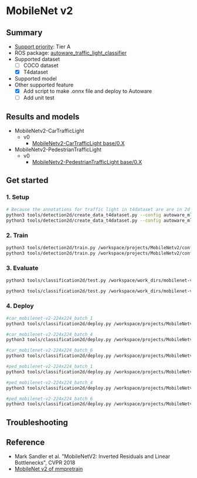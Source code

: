 # MobileNet v2
## Summary

- [Support priority](https://github.com/tier4/AWML/blob/main/docs/design/autoware_ml_design.md#support-priority): Tier A
- ROS package: [autoware_traffic_light_classifier](https://github.com/autowarefoundation/autoware.universe/tree/main/perception/autoware_traffic_light_classifier)
- Supported dataset
  - [ ] COCO dataset
  - [x] T4dataset
- Supported model
- Other supported feature
  - [x] Add script to make .onnx file and deploy to Autoware
  - [ ] Add unit test

## Results and models

- MobileNetv2-CarTrafficLight
  - v0
    - [MobileNetv2-CarTrafficLight base/0.X](./docs/MobileNetv2-CarTrafficLight/v0/base.md)
- MobileNetv2-PedestrianTrafficLight
  - v0
    - [MobileNetv2-PedestrianTrafficLight base/0.X](./docs/MobileNetv2-PedestrianTrafficLight/v0/base.md)

## Get started
### 1. Setup

```bash
# Because the annotations for traffic light in t4dataset are are in 2d object detection format, we use the same script as detection2d.
python3 tools/detection2d/create_data_t4dataset.py --config autoware_ml/configs/classification2d/dataset/t4dataset/tlr_classifier_car.py --root_path ./data/tlr/ --data_name tlr -o ./data/info/tlr_classifier_car
python3 tools/detection2d/create_data_t4dataset.py --config autoware_ml/configs/classification2d/dataset/t4dataset/tlr_classifier_pedestrian.py --root_path ./data/tlr/ --data_name tlr -o ./data/info/tlr_classifier_pedestrian
```

### 2. Train

```bash
python3 tools/detection2d/train.py /workspace/projects/MobileNetv2/configs/t4dataset/MobileNetv2-CarTrafficLight/mobilenet-v2_tlr_car_t4dataset.py
python3 tools/detection2d/train.py /workspace/projects/MobileNetv2/configs/t4dataset/MobileNetv2-PedestrianTrafficLight/mobilenet-v2_tlr_ped_t4dataset.py
```

### 3. Evaluate

```bash
python3 tools/classification2d/test.py /workspace/work_dirs/mobilenet-v2_tlr_car_t4dataset/mobilenet-v2_tlr_car_t4dataset.py /workspace/work_dirs/mobilenet-v2_tlr_car_t4dataset/best_multi-label_f1-score_top1_epoch_12.pth

python3 tools/classification2d/test.py /workspace/work_dirs/mobilenet-v2_tlr_ped_t4dataset/mobilenet-v2_tlr_ped_t4dataset.py /workspace/work_dirs/mobilenet-v2_tlr_ped_t4dataset/best_multi-label_f1-score_top1_epoch_54.pth
```

### 4. Deploy

```bash
#car_mobilenet-v2-224x224_batch_1
python3 tools/classification2d/deploy.py /workspace/projects/MobileNetv2/configs/deploy/MobileNetv2-CarTrafficLight/car_mobilenet-v2-224x224_batch_1.py /workspace/projects/MobileNetv2/configs/t4dataset/MobileNetv2-CarTrafficLight/mobilenet-v2_tlr_car_t4dataset.py /workspace/work_dirs/mobilenet-v2_tlr_car_t4dataset/best_multi-label_f1-score_top1_epoch_12.pth /workspace/data/tlr/tlr_v0_1/8bb655ad-e12e-40a1-a7d7-43f279a1bd51/0/data/CAM_TRAFFIC_LIGHT_NEAR/0.jpg 1 --device cuda --work-dir /workspace/work_dirs/mobilenet-v2_tlr_car_t4dataset/

#car_mobilenet-v2-224x224_batch_4
python3 tools/classification2d/deploy.py /workspace/projects/MobileNetv2/configs/deploy/MobileNetv2-CarTrafficLight/car_mobilenet-v2-224x224_batch_4.py /workspace/projects/MobileNetv2/configs/t4dataset/MobileNetv2-CarTrafficLight/mobilenet-v2_tlr_car_t4dataset.py /workspace/work_dirs/mobilenet-v2_tlr_car_t4dataset/best_multi-label_f1-score_top1_epoch_12.pth /workspace/data/tlr/tlr_v0_1/8bb655ad-e12e-40a1-a7d7-43f279a1bd51/0/data/CAM_TRAFFIC_LIGHT_NEAR/0.jpg 4 --device cuda --work-dir /workspace/work_dirs/mobilenet-v2_tlr_car_t4dataset/

#car_mobilenet-v2-224x224_batch_6
python3 tools/classification2d/deploy.py /workspace/projects/MobileNetv2/configs/deploy/MobileNetv2-CarTrafficLight/car_mobilenet-v2-224x224_batch_6.py /workspace/projects/MobileNetv2/configs/t4dataset/MobileNetv2-CarTrafficLight/mobilenet-v2_tlr_car_t4dataset.py /workspace/work_dirs/mobilenet-v2_tlr_car_t4dataset/best_multi-label_f1-score_top1_epoch_12.pth /workspace/data/tlr/tlr_v0_1/8bb655ad-e12e-40a1-a7d7-43f279a1bd51/0/data/CAM_TRAFFIC_LIGHT_NEAR/0.jpg 6 --device cuda --work-dir /workspace/work_dirs/mobilenet-v2_tlr_car_t4dataset/

#ped_mobilenet-v2-224x224_batch_1
python3 tools/classification2d/deploy.py /workspace/projects/MobileNetv2/configs/deploy/MobileNetv2-PedestrianTrafficLight/ped_mobilenet-v2-224x224_batch_1.py /workspace/projects/MobileNetv2/configs/t4dataset/MobileNetv2-PedestrianTrafficLight/mobilenet-v2_tlr_ped_t4dataset.py /workspace/work_dirs/mobilenet-v2_tlr_ped_t4dataset/best_multi-label_f1-score_top1_epoch_54.pth /workspace/data/tlr/tlr_v0_1/8bb655ad-e12e-40a1-a7d7-43f279a1bd51/0/data/CAM_TRAFFIC_LIGHT_NEAR/0.jpg 1 --device cuda --work-dir /workspace/work_dirs/mobilenet-v2_tlr_ped_t4dataset

#ped_mobilenet-v2-224x224_batch_4
python3 tools/classification2d/deploy.py /workspace/projects/MobileNetv2/configs/deploy/MobileNetv2-PedestrianTrafficLight/ped_mobilenet-v2-224x224_batch_4.py /workspace/projects/MobileNetv2/configs/t4dataset/MobileNetv2-PedestrianTrafficLight/mobilenet-v2_tlr_ped_t4dataset.py /workspace/work_dirs/mobilenet-v2_tlr_ped_t4dataset/best_multi-label_f1-score_top1_epoch_54.pth /workspace/data/tlr/tlr_v0_1/8bb655ad-e12e-40a1-a7d7-43f279a1bd51/0/data/CAM_TRAFFIC_LIGHT_NEAR/0.jpg 4 --device cuda --work-dir /workspace/work_dirs/mobilenet-v2_tlr_ped_t4dataset

#ped_mobilenet-v2-224x224_batch_6
python3 tools/classification2d/deploy.py /workspace/projects/MobileNetv2/configs/deploy/MobileNetv2-PedestrianTrafficLight/ped_mobilenet-v2-224x224_batch_6.py /workspace/projects/MobileNetv2/configs/t4dataset/MobileNetv2-PedestrianTrafficLight/mobilenet-v2_tlr_ped_t4dataset.py /workspace/work_dirs/mobilenet-v2_tlr_ped_t4dataset/best_multi-label_f1-score_top1_epoch_54.pth /workspace/data/tlr/tlr_v0_1/8bb655ad-e12e-40a1-a7d7-43f279a1bd51/0/data/CAM_TRAFFIC_LIGHT_NEAR/0.jpg 6 --device cuda --work-dir /workspace/work_dirs/mobilenet-v2_tlr_ped_t4dataset
```

## Troubleshooting

## Reference

- Mark Sandler et al. "MobileNetV2: Inverted Residuals and Linear Bottlenecks", CVPR 2018
- [MobileNet v2 of mmpretrain](https://github.com/open-mmlab/mmpretrain/tree/main/configs/mobilenet_v2)
